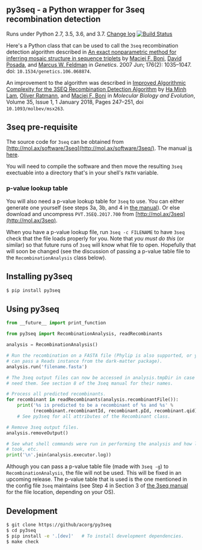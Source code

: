 ## py3seq - a Python wrapper for 3seq recombination detection


Runs under Python 2.7, 3.5, 3.6, and 3.7. [Change log](CHANGELOG.md)
[![Build Status](https://travis-ci.org/acorg/py3seq.svg?branch=master)](https://travis-ci.org/acorg/py3seq)


Here's a Python class that can be used to call the `3seq` recombination
detection algorithm described in
[An exact nonparametric method for inferring mosaic structure in sequence triplets](http://www.genetics.org/content/176/2/1035)
by [Maciej F. Boni](https://www.huck.psu.edu/people/maciej-f-boni),
[David Posada](http://darwin.uvigo.es/dposada/), and
[Marcus W. Feldman](http://www-evo.stanford.edu/marc.html) in
*Genetics*. 2007 Jun; 176(2): 1035–1047. doi:
`10.1534/genetics.106.068874`.

An improvement to the algorithm was described in
[Improved Algorithmic Complexity for the 3SEQ Recombination Detection Algorithm](https://academic.oup.com/mbe/article/35/1/247/4318635)
by
[Ha Minh Lam](https://www.hic-vac.org/members/members-profiles/ha-minh-lam),
[Oliver Ratmann](https://www.imperial.ac.uk/people/oliver.ratmann05), and
[Maciej F. Boni](https://www.huck.psu.edu/people/maciej-f-boni) in
*Molecular Biology and Evolution*, Volume 35, Issue 1, 1 January 2018,
Pages 247–251, doi `10.1093/molbev/msx263`.

## 3seq pre-requisite

The source code for `3seq` can be obtained from
[http://mol.ax/software/3seq](http://mol.ax/software/3seq/). The manual
[is here](http://mol.ax/content/media/2018/02/3seq_manual.20180209.pdf).

You will need to compile the software and then move the resulting `3seq`
exectuable into a directory that's in your shell's `PATH` variable.

### p-value lookup table

You will also need a p-value lookup table for `3seq` to use. You can either
generate one yourself (see steps 3a, 3b, and 4 in
[the manual](http://mol.ax/content/media/2018/02/3seq_manual.20180209.pdf)). Or
else download and uncompress `PVT.3SEQ.2017.700` from
[http://mol.ax/3seq](http://mol.ax/3seq).

When you have a p-value lookup file, run `3seq -c FILENAME` to have `3seq`
check that the file loads properly for you.  Note that *you must do this*
(or similar) so that future runs of `3seq` will know what file to
open. Hopefully that will soon be changed (see the discussion of passing a
p-value table file to the `RecombinationAnalysis` class below).

## Installing py3seq

```sh
$ pip install py3seq
```

## Using py3seq

```python
from __future__ import print_function

from py3seq import RecombinationAnalysis, readRecombinants

analysis = RecombinationAnalysis()

# Run the recombination on a FASTA file (Phylip is also supported, or you
# can pass a Reads instance from the dark-matter package).
analysis.run('filename.fasta')

# The 3seq output files can now be accessed in analysis.tmpDir in case you
# need them. See section 8 of the 3seq manual for their names.

# Process all predicted recombinants.
for recombinant in readRecombinants(analysis.recombinantFile()):
    print('%s is predicted to be a recombinant of %s and %s' %
          (recombinant.recombinantId, recombinant.pId, recombinant.qid))
    # See py3seq for all attributes of the Recombinant class.

# Remove 3seq output files.
analysis.removeOutput()

# See what shell commands were run in performing the analysis and how long they
# took, etc.
print('\n'.join(analysis.executor.log))
```

Although you can pass a p-value table file (made with `3seq -g`) to
`RecombinationAnalysis`, the file will not be used. This will be fixed in
an upcoming release. The p-value table that is used is the one mentioned in
the config file `3seq` maintains (see Step 4 in Section 3 of
[the 3seq manual](http://mol.ax/content/media/2018/02/3seq_manual.20180209.pdf)
for the file location, depending on your OS).

## Development

```sh
$ git clone https://github/acorg/py3seq
$ cd py3seq
$ pip install -e '.[dev]'   # To install development dependencies.
$ make check
```
